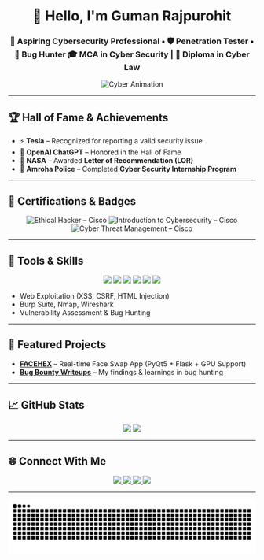 <h1 align="center">👋 Hello, I'm Guman Rajpurohit</h1>

<h3 align="center">
🚀 Aspiring Cybersecurity Professional • 🛡️ Penetration Tester • 🐞 Bug Hunter  
🎓 MCA in Cyber Security | 📜 Diploma in Cyber Law  
</h3>

<p align="center">
  <img src="https://media.giphy.com/media/RbDKaczqWovIugyJmW/giphy.gif" height="180" alt="Cyber Animation"/>
</p>

---

## 🏆 Hall of Fame & Achievements

- ⚡ **Tesla** – Recognized for reporting a valid security issue  
- 💬 **OpenAI ChatGPT** – Honored in the Hall of Fame  
- 🚀 **NASA** – Awarded **Letter of Recommendation (LOR)**  
- 👮 **Amroha Police** – Completed **Cyber Security Internship Program**  

---

## 🏅 Certifications & Badges

<div align="center">
  <img src="https://images.credly.com/images/242902b5-f527-42ad-865e-977c9e1b5b58/image.png" width="100" alt="Ethical Hacker – Cisco"/>
  <img src="https://images.credly.com/images/af8c6b4e-fc31-47c4-8dcb-eb7a2065dc5b/I2CS__1_.png" width="100" alt="Introduction to Cybersecurity – Cisco"/>
  <img src="https://images.credly.com/images/5d5ac32b-d239-42b8-9665-8a921dc3ab47/image.png" width="100" alt="Cyber Threat Management – Cisco"/>
</div>

---

## 🧰 Tools & Skills

<div align="center">
  <img src="https://cdn.jsdelivr.net/gh/devicons/devicon/icons/python/python-original.svg" height="40"/>
  <img src="https://cdn.jsdelivr.net/gh/devicons/devicon/icons/bash/bash-original.svg" height="40"/>
  <img src="https://cdn.jsdelivr.net/gh/devicons/devicon/icons/linux/linux-original.svg" height="40"/>
  <img src="https://cdn.jsdelivr.net/gh/devicons/devicon/icons/html5/html5-original.svg" height="40"/>
  <img src="https://cdn.jsdelivr.net/gh/devicons/devicon/icons/css3/css3-original.svg" height="40"/>
  <img src="https://cdn.jsdelivr.net/gh/devicons/devicon/icons/javascript/javascript-original.svg" height="40"/>
</div>

- Web Exploitation (XSS, CSRF, HTML Injection)  
- Burp Suite, Nmap, Wireshark  
- Vulnerability Assessment & Bug Hunting  

---

## 🚀 Featured Projects

- [**FACEHEX**](https://github.com/Guman-Rajpurohit/facehex) – Real-time Face Swap App (PyQt5 + Flask + GPU Support)  
- [**Bug Bounty Writeups**](https://github.com/Guman-Rajpurohit/bug-bounty-writeups) – My findings & learnings in bug hunting  

---

## 📈 GitHub Stats

<div align="center">
  <img src="https://github-readme-stats.vercel.app/api?username=Guman-Rajpurohit&show_icons=true&theme=radical" height="180"/>
  <img src="https://github-readme-stats.vercel.app/api/top-langs/?username=Guman-Rajpurohit&layout=compact&theme=radical" height="180"/>
</div>

---

## 🌐 Connect With Me

<div align="center">
  <a href="https://www.instagram.com/gumanrajpurohitt" target="_blank">
    <img src="https://img.shields.io/static/v1?message=Instagram&logo=instagram&label=&color=E4405F&logoColor=white&labelColor=&style=for-the-badge" height="35"/>
  </a>
  <a href="https://www.linkedin.com/in/guman-rajpurohit/" target="_blank">
    <img src="https://img.shields.io/static/v1?message=LinkedIn&logo=linkedin&label=&color=0077B5&logoColor=white&labelColor=&style=for-the-badge" height="35"/>
  </a>
  <a href="https://github.com/Guman-Rajpurohit" target="_blank">
    <img src="https://img.shields.io/static/v1?message=GitHub Profile&logo=github&label=&color=000000&logoColor=white&labelColor=&style=for-the-badge" height="35"/>
  </a>
  <a href="https://www.bugcrowd.com" target="_blank">
    <img src="https://www.bugcrowd.com/wp-content/themes/bugcrowd/assets/images/favicon/favicon-32x32.png" height="35"/>
  </a>
</div>

---

<img src="https://raw.githubusercontent.com/Guman-Rajpurohit/Guman-Rajpurohit/refs/heads/output/snake.svg" alt="Snake animation" />
